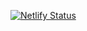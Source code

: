 [![Netlify Status](https://api.netlify.com/api/v1/badges/fe0b507f-a250-4ec5-aa41-01416fd0e757/deploy-status)](https://app.netlify.com/sites/cxtheme/deploys)

